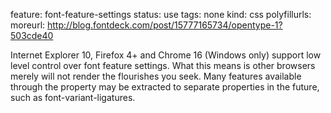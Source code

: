 feature: font-feature-settings
status: use
tags: none
kind: css
polyfillurls:
moreurl: http://blog.fontdeck.com/post/15777165734/opentype-1?503cde40

Internet Explorer 10, Firefox 4+ and Chrome 16 (Windows only)  support low level control over font feature settings. What this means is other browsers merely will not render the flourishes you seek. Many features available through the property may be extracted to separate properties in the future, such as font-variant-ligatures. 
